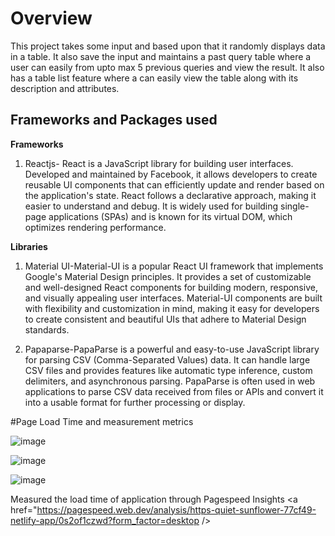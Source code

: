 # Overview

This project takes some input and based upon that it randomly displays data in a table. It also save the input and maintains a past query table where a user can easily from upto max 5 previous queries and view the result.
It also has a table list feature where a can easily view the table along with its description and attributes.

## Frameworks and Packages used 

**Frameworks**
1) Reactjs- React is a JavaScript library for building user interfaces. Developed and maintained by Facebook, it allows developers to create reusable UI components that can efficiently update and render based on the application's state. React follows a declarative approach, making it easier to understand and debug. It is widely used for building single-page applications (SPAs) and is known for its virtual DOM, which optimizes rendering performance.

**Libraries**
1) Material UI-Material-UI is a popular React UI framework that implements Google's Material Design principles. It provides a set of customizable and well-designed React components for building modern, responsive, and visually appealing user interfaces. Material-UI components are built with flexibility and customization in mind, making it easy for developers to create consistent and beautiful UIs that adhere to Material Design standards.
   
2) Papaparse-PapaParse is a powerful and easy-to-use JavaScript library for parsing CSV (Comma-Separated Values) data. It can handle large CSV files and provides features like automatic type inference, custom delimiters, and asynchronous parsing. PapaParse is often used in web applications to parse CSV data received from files or APIs and convert it into a usable format for further processing or display.

#Page Load Time and measurement metrics

![image](https://github.com/Aviral-tech/atlan-frontend-dashboard-/assets/72295671/ca9c787b-03a8-4a48-b433-a5208a06afeb)

![image](https://github.com/Aviral-tech/atlan-frontend-dashboard-/assets/72295671/dccf3ec7-6591-4cc9-a90c-f3a6e0603eff)

![image](https://github.com/Aviral-tech/atlan-frontend-dashboard-/assets/72295671/4903c58e-8541-4510-bdea-d2ca82681343)

Measured the load time of application through Pagespeed Insights 
<a href="https://pagespeed.web.dev/analysis/https-quiet-sunflower-77cf49-netlify-app/0s2of1czwd?form_factor=desktop />









